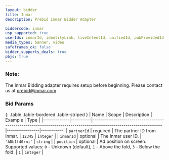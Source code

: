 ```yaml
---
layout: bidder
title: Inmar
description: Prebid Inmar Bidder Adapter

biddercode: inmar
usp_supported: true
userIds: inmarId, identityLink, liveIntentId, unifiedId, pubProvidedId
media_types: banner, video
safeframes_ok: false
bidder_supports_deals: true
pbjs: true
---
```

### Note:

The Inmar Bidding adapter requires setup before beginning. Please contact us at prebid@inmar.com

### Bid Params

{: .table .table-bordered .table-striped }
| Name        | Scope    | Description                                                                                                    | Example        | Type      |
|-------------|----------|----------------------------------------------------------------------------------------------------------------|----------------|-----------|
| `partnerId` | required | The partner ID from Inmar.                                                                                     | `12345`        | `integer` |
| `inmarId`   | optional | The Inmar user ID.                                                                                             | `'ADb1f40rmi'` | `string`  |
| `position`  | optional | Ad position on screen.  Supported values: `0` - Unknown (default), `1` - Above the fold, `3` - Below the fold. | `1`            | `integer` |
